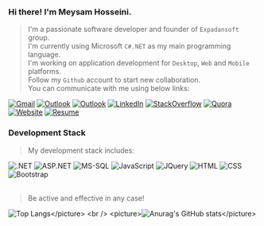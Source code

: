 ### Hi there! I'm Meysam Hosseini.
> I'm a passionate software developer and founder of `Expadansoft` group.\
> I'm currently using Microsoft `C#.NET` as my main programming language.\
> I'm working on application development for `Desktop`, `Web` and `Mobile` platforms.\
> Follow my `Github` account to start new collaboration.\
> You can communicate with me using below links:
<div></div>
<a href="mailto:expadandeveloper@gmail.com" title="Gmail"><img src="https://img.shields.io/static/v1?label=My&message=Gmail&color=e60000" alt="Gmail"></a>
<a href="mailto:expadandeveloper@outlook.com" title="Outlook"><img src="https://img.shields.io/static/v1?label=My&message=Outlook&color=00a8ff" alt="Outlook"></a>
<a href="#" title="Skype"><img src="https://img.shields.io/static/v1?label=My&message=Skype&color=14c5da" alt="Outlook"></a>
<a href="https://www.linkedin.com/in/expadandeveloper" title="LinkedIn"><img src="https://img.shields.io/static/v1?label=My&message=LinkedIn&color=0661ae" alt="LinkedIn"></a>
<a href="https://stackoverflow.com/users/30394662/expadandeveloper" title="StackOverflow"><img src="https://img.shields.io/static/v1?label=My&message=StackOverflow&color=ff9600" alt="StackOverflow"></a>
<a href="https://www.quora.com/profile/expadandeveloper" title="Quora"><img src="https://img.shields.io/static/v1?label=My&message=Quora&color=a10000" alt="Quora"></a>
<a href="https://www.expadansoft.ir" title="Website"><img src="https://img.shields.io/static/v1?label=My&message=Website&color=00a272" alt="Website"></a>
<a href="https://ceo.expadansoft.ir" title="Resume"><img src="https://img.shields.io/static/v1?label=My&message=Resume&color=c51ea4" alt="Resume"></a>

### Development Stack
> My development stack includes:
<div></div>
<picture><img src="https://img.shields.io/static/v1?label=+&message=.NET&color=5f5f5f" alt=".NET"></picture>
<picture><img src="https://img.shields.io/static/v1?label=+&message=ASP.NET&color=5f5f5f" alt="ASP.NET"></picture>
<picture><img src="https://img.shields.io/static/v1?label=+&message=MS-SQL&color=5f5f5f" alt="MS-SQL"></picture>
<picture><img src="https://img.shields.io/static/v1?label=+&message=JavaScript&color=5f5f5f" alt="JavaScript"></picture>
<picture><img src="https://img.shields.io/static/v1?label=+&message=JQuery&color=5f5f5f" alt="JQuery"></picture>
<picture><img src="https://img.shields.io/static/v1?label=+&message=HTML&color=5f5f5f" alt="HTML"></picture>
<picture><img src="https://img.shields.io/static/v1?label=+&message=CSS&color=5f5f5f" alt="CSS"></picture>
<picture><img src="https://img.shields.io/static/v1?label=+&message=Bootstrap&color=5f5f5f" alt="Bootstrap"></picture>
<br />
<br />

> Be active and effective in any case!

<picture>![Top Langs](https://github-readme-stats.vercel.app/api/top-langs/?username=expadandeveloper&layout=compact&theme=transparent&text_color="1e1e1e")</picture>
<br />
<picture>![Anurag's GitHub stats](https://github-readme-stats.vercel.app/api?username=expadandeveloper&show_icons=true&theme=transparent&text_color="1e1e1e")</picture>
